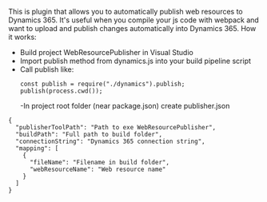 This is plugin that allows you to automatically publish web resources to Dynamics 365. It's useful when you compile your js code with webpack and want to upload and publish changes automatically into Dynamics 365.
How it works:

- Build project WebResourcePublisher in Visual Studio
- Import publish method from dynamics.js into your build pipeline script
- Call publish like:
  ```
  const publish = require("./dynamics").publish;
  publish(process.cwd());
  ```
  -In project root folder (near package.json) create publisher.json

```
{
  "publisherToolPath": "Path to exe WebResourcePublisher",
  "buildPath": "Full path to build folder",
  "connectionString": "Dynamics 365 connection string",
  "mapping": [
    {
      "fileName": "Filename in build folder",
      "webResourceName": "Web resource name"
    }
  ]
}

```
